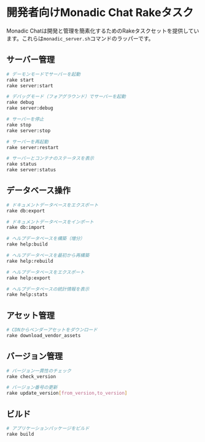 # 開発者向けMonadic Chat Rakeタスク

Monadic Chatは開発と管理を簡素化するためのRakeタスクセットを提供しています。これらは`monadic_server.sh`コマンドのラッパーです。

## サーバー管理

```bash
# デーモンモードでサーバーを起動
rake start
rake server:start

# デバッグモード（フォアグラウンド）でサーバーを起動
rake debug
rake server:debug

# サーバーを停止
rake stop
rake server:stop

# サーバーを再起動
rake server:restart

# サーバーとコンテナのステータスを表示
rake status
rake server:status
```

## データベース操作

```bash
# ドキュメントデータベースをエクスポート
rake db:export

# ドキュメントデータベースをインポート
rake db:import

# ヘルプデータベースを構築（増分）
rake help:build

# ヘルプデータベースを最初から再構築
rake help:rebuild

# ヘルプデータベースをエクスポート
rake help:export

# ヘルプデータベースの統計情報を表示
rake help:stats
```

## アセット管理

```bash
# CDNからベンダーアセットをダウンロード
rake download_vendor_assets
```

## バージョン管理

```bash
# バージョン一貫性のチェック
rake check_version

# バージョン番号の更新
rake update_version[from_version,to_version]
```

## ビルド

```bash
# アプリケーションパッケージをビルド
rake build
```

